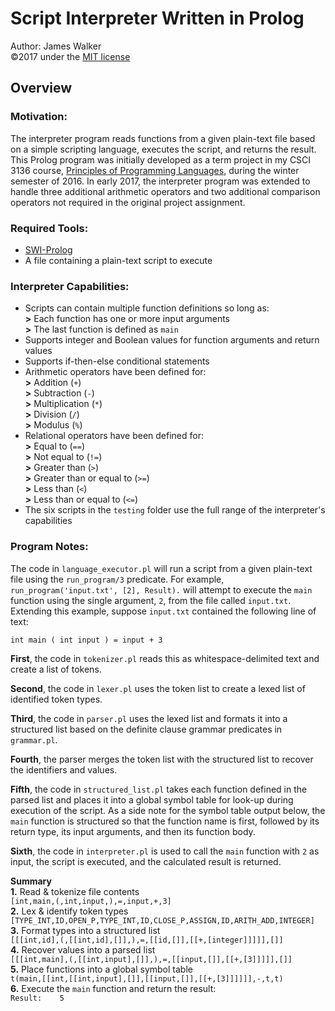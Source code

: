 # Script Interpreter Written in Prolog  
Author: James Walker  
©2017 under the [MIT license]  

## Overview  

### Motivation:  
The interpreter program reads functions from a given plain-text file based on a simple scripting language, executes the script, and returns the result. This Prolog program was initially developed as a term project in my CSCI 3136 course, [Principles of Programming Languages], during the winter semester of 2016. In early 2017, the interpreter program was extended to handle three additional arithmetic operators and two additional comparison operators not required in the original project assignment.  

### Required Tools:  
- [SWI-Prolog]  
- A file containing a plain-text script to execute  

### Interpreter Capabilities:  
- Scripts can contain multiple function definitions so long as:  
**>** Each function has one or more input arguments  
**>** The last function is defined as `main`  
- Supports integer and Boolean values for function arguments and return values  
- Supports if-then-else conditional statements
- Arithmetic operators have been defined for:  
**>** Addition (`+`)  
**>** Subtraction (`-`)  
**>** Multiplication (`*`)  
**>** Division (`/`)  
**>** Modulus (`%`)  
- Relational operators have been defined for:  
**>** Equal to (`==`)  
**>** Not equal to (`!=`)  
**>** Greater than (`>`)  
**>** Greater than or equal to (`>=`)  
**>** Less than (`<`)  
**>** Less than or equal to (`<=`)  
- The six scripts in the `testing` folder use the full range of the interpreter's capabilities  

### Program Notes:  
The code in `language_executor.pl` will run a script from a given plain-text file using the `run_program/3` predicate. For example, `run_program('input.txt', [2], Result).` will attempt to execute the `main` function using the single argument, `2`, from the file called `input.txt`. Extending this example, suppose `input.txt` contained the following line of text:  

`int main ( int input ) = input + 3`  

**First**, the code in `tokenizer.pl` reads this as whitespace-delimited text and create a list of tokens.  

**Second**, the code in `lexer.pl` uses the token list to create a lexed list of identified token types.  

**Third**, the code in `parser.pl` uses the lexed list and formats it into a structured list based on the definite clause grammar predicates in `grammar.pl`.  

**Fourth**, the parser merges the token list with the structured list to recover the identifiers and values.  

**Fifth**, the code in `structured_list.pl` takes each function defined in the parsed list and places it into a global symbol table for look-up during execution of the script. As a side note for the symbol table output below, the `main` function is structured so that the function name is first, followed by its return type, its input arguments, and then its function body.  

**Sixth**, the code in `interpreter.pl` is used to call the `main` function with `2` as input, the script is executed, and the calculated result is returned.  

**Summary**  
**1.** Read \& tokenize file contents  
`[int,main,(,int,input,),=,input,+,3]`  
**2.** Lex \& identify token types  
`[TYPE_INT,ID,OPEN_P,TYPE_INT,ID,CLOSE_P,ASSIGN,ID,ARITH_ADD,INTEGER]`  
**3.** Format types into a structured list  
`[[[int,id],(,[[int,id],[]],),=,[[id,[]],[[+,[integer]]]]],[]]`  
**4.** Recover values into a parsed list  
`[[[int,main],(,[[int,input],[]],),=,[[input,[]],[[+,[3]]]]],[]]`  
**5.** Place functions into a global symbol table  
`t(main,[[int,[[int,input],[]],[[input,[]],[[+,[3]]]]]],-,t,t)`  
**6.** Execute the `main` function and return the result:  
`Result:    5`  

[MIT license]: http://www.opensource.org/licenses/mit-license.php  
[Principles of Programming Languages]: http://academiccalendar.dal.ca/Catalog/ViewCatalog.aspx?pageid=viewcatalog&entitytype=CID&entitycode=CSCI+3136  
[SWI-Prolog]: http://portableapps.com/apps/development/swi-prolog_portable  
